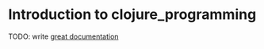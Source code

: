 # Introduction to clojure_programming

TODO: write [great documentation](http://jacobian.org/writing/great-documentation/what-to-write/)
